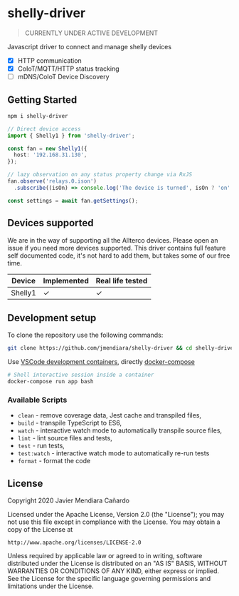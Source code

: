 
# shelly-driver

> CURRENTLY UNDER ACTIVE DEVELOPMENT

Javascript driver to connect and manage shelly devices

- [x] HTTP communication
- [x] CoIoT/MQTT/HTTP status tracking
- [ ] mDNS/CoIoT Device Discovery

## Getting Started

```sh
npm i shelly-driver
```

```ts
// Direct device access
import { Shelly1 } from 'shelly-driver';

const fan = new Shelly1({
  host: '192.168.31.130',
});

// lazy observation on any status property change via RxJS
fan.observe('relays.0.ison')
  .subscribe((isOn) => console.log('The device is turned', isOn ? 'on': 'off'));

const settings = await fan.getSettings();

```

## Devices supported

We are in the way of supporting all the Allterco devices. Please open an issue if you need more devices supported. This driver contains full feature self documented code, it's not hard to add them,
but takes some of our free time.

| Device | Implemented | Real life tested |
| -------| ----------- | ---------------- |
| Shelly1 | ✓ | ✓ |


## Development setup

To clone the repository use the following commands:

```sh
git clone https://github.com/jmendiara/shelly-driver && cd shelly-driver
```

Use [VSCode development containers](https://code.visualstudio.com/docs/remote/containers),  directly [docker-compose](https://docs.docker.com/compose/)

```sh
# Shell interactive session inside a container
docker-compose run app bash
```

### Available Scripts

- `clean` - remove coverage data, Jest cache and transpiled files,
- `build` - transpile TypeScript to ES6,
- `watch` - interactive watch mode to automatically transpile source files,
- `lint` - lint source files and tests,
- `test` - run tests,
- `test:watch` - interactive watch mode to automatically re-run tests
- `format` - format the code

## License

Copyright 2020 Javier Mendiara Cañardo

Licensed under the Apache License, Version 2.0 (the "License");
you may not use this file except in compliance with the License.
You may obtain a copy of the License at

    http://www.apache.org/licenses/LICENSE-2.0

Unless required by applicable law or agreed to in writing, software
distributed under the License is distributed on an "AS IS" BASIS,
WITHOUT WARRANTIES OR CONDITIONS OF ANY KIND, either express or implied.
See the License for the specific language governing permissions and
limitations under the License.
